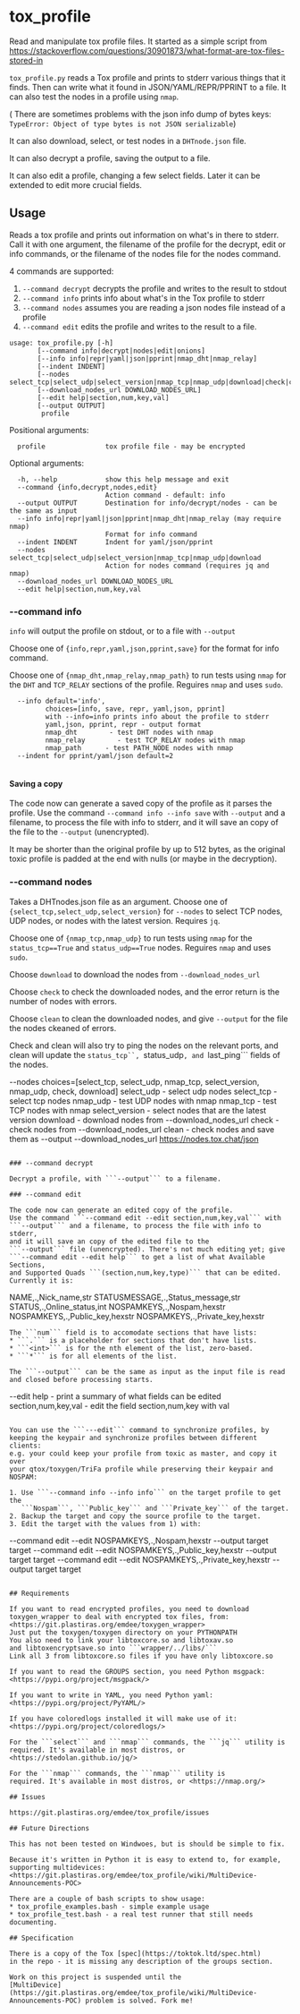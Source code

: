 # tox_profile

Read and manipulate tox profile files. It started as a simple script from
<https://stackoverflow.com/questions/30901873/what-format-are-tox-files-stored-in>

```tox_profile.py``` reads a Tox profile and prints to stderr various
things that it finds.  Then can write what it found in JSON/YAML/REPR/PPRINT
to a file. It can also test the nodes in a profile using ```nmap```.

( There are sometimes problems with the json info dump of bytes keys:
```TypeError: Object of type bytes is not JSON serializable```)

It can also download, select, or test nodes in a ```DHTnode.json``` file.

It can also decrypt a profile, saving the output to a file.

It can also edit a profile, changing a few select fields.
Later it can be extended to edit more crucial fields.

## Usage

Reads a tox profile and prints out information on what's in there to stderr.
Call it with one argument, the filename of the profile for the decrypt, edit
or info commands, or the filename of the nodes file for the nodes command.

4 commands are supported:
1. ```--command decrypt``` decrypts the profile and writes to the result
to stdout
2. ```--command info``` prints info about what's in the Tox profile to stderr
3. ```--command nodes``` assumes you are reading a json nodes file instead of
  a profile
4. ```--command edit``` edits the profile and writes to the result
to a file.

```
usage: tox_profile.py [-h]
       [--command info|decrypt|nodes|edit|onions]
       [--info info|repr|yaml|json|pprint|nmap_dht|nmap_relay]
       [--indent INDENT]
       [--nodes select_tcp|select_udp|select_version|nmap_tcp|nmap_udp|download|check|clean]
       [--download_nodes_url DOWNLOAD_NODES_URL]
       [--edit help|section,num,key,val]
       [--output OUTPUT]
        profile		       
```
Positional arguments:
```
  profile               tox profile file - may be encrypted
```
Optional arguments:
```
  -h, --help            show this help message and exit
  --command {info,decrypt,nodes,edit}
                        Action command - default: info
  --output OUTPUT       Destination for info/decrypt/nodes - can be the same as input
  --info info|repr|yaml|json|pprint|nmap_dht|nmap_relay (may require nmap)
                        Format for info command
  --indent INDENT       Indent for yaml/json/pprint
  --nodes select_tcp|select_udp|select_version|nmap_tcp|nmap_udp|download
                        Action for nodes command (requires jq and nmap)
  --download_nodes_url DOWNLOAD_NODES_URL
  --edit help|section,num,key,val
```

### --command info

```info``` will output the profile on stdout, or to a file with ```--output```

Choose one of ```{info,repr,yaml,json,pprint,save}```
for the format for info command.

Choose one of ```{nmap_dht,nmap_relay,nmap_path}```
to run tests using ```nmap``` for the ```DHT``` and ```TCP_RELAY```
sections of the profile. Reguires ```nmap``` and uses ```sudo```.

```
  --info default='info',
         choices=[info, save, repr, yaml,json, pprint]
         with --info=info prints info about the profile to stderr
         yaml,json, pprint, repr - output format
         nmap_dht        - test DHT nodes with nmap
         nmap_relay        - test TCP_RELAY nodes with nmap
         nmap_path      - test PATH_NODE nodes with nmap
  --indent for pprint/yaml/json default=2


```

#### Saving a copy

The code now can generate a saved copy of the profile as it parses the profile.
Use the command ```--command info --info save``` with ```--output```
and a filename, to process the file with info to stderr, and it will
save an copy of the file to the  ```--output``` (unencrypted).

It may be shorter than the original profile by up to 512 bytes, as the
original toxic profile is padded at the end with nulls (or maybe in the
decryption). 

### --command nodes


Takes a DHTnodes.json file as an argument.
Choose one of ```{select_tcp,select_udp,select_version}```
for ```--nodes``` to select TCP nodes, UDP nodes,
or nodes with the latest version. Requires ```jq```.

Choose one of ```{nmap_tcp,nmap_udp}``` to run tests using ```nmap```
for the ```status_tcp==True``` and ```status_udp==True``` nodes.
Reguires ```nmap``` and uses ```sudo```.

Choose ```download``` to download the nodes from ```--download_nodes_url```

Choose ```check``` to check the  downloaded nodes, and the error return
is the number of nodes with errors. 

Choose ```clean``` to clean the  downloaded nodes, and give
```--output``` for the file the  nodes ckeaned of  errors.

Check and clean will also try to ping the nodes on the relevant ports,
and clean will update the ```status_tcp``, ```status_udp```, and
```last_ping``` fields of the nodes.

  --nodes
       choices=[select_tcp, select_udp, nmap_tcp, select_version, nmap_udp, check, download]
       select_udp      - select udp nodes
       select_tcp      - select tcp nodes
       nmap_udp        - test UDP nodes with nmap
       nmap_tcp        - test TCP nodes with nmap
       select_version  - select nodes that are the latest version
       download        - download nodes from --download_nodes_url
       check           - check nodes from --download_nodes_url
       clean           - check nodes and save them as --output
  --download_nodes_url https://nodes.tox.chat/json
```

### --command decrypt

Decrypt a profile, with ```--output``` to a filename.

### --command edit

The code now can generate an edited copy of the profile.
Use the command ```--command edit --edit section,num,key,val``` with
```--output``` and a filename, to process the file with info to stderr,
and it will save an copy of the edited file to the
```--output``` file (unencrypted). There's not much editing yet; give
```--command edit --edit help``` to get a list of what Available Sections,
and Supported Quads ```(section,num,key,type)``` that can be edited.
Currently it is:
```
NAME,.,Nick_name,str
STATUSMESSAGE,.,Status_message,str
STATUS,.,Online_status,int
NOSPAMKEYS,.,Nospam,hexstr
NOSPAMKEYS,.,Public_key,hexstr
NOSPAMKEYS,.,Private_key,hexstr
```
The ```num``` field is to accomodate sections that have lists:
* ```.``` is a placeholder for sections that don't have lists.
* ```<int>``` is for the nth element of the list, zero-based.
* ```*``` is for all elements of the list.

The ```--output``` can be the same as input as the input file is read
and closed before processing starts.

```
  --edit
       help               - print a summary of what fields can be edited
      section,num,key,val - edit the field section,num,key with val
```

You can use the ```---edit``` command to synchronize profiles, by
keeping the keypair and synchronize profiles between different clients:
e.g. your could keep your profile from toxic as master, and copy it over
your qtox/toxygen/TriFa profile while preserving their keypair and NOSPAM:

1. Use ```--command info --info info``` on the target profile to get the
   ```Nospam```, ```Public_key``` and ```Private_key``` of the target.
2. Backup the target and copy the source profile to the target.
3. Edit the target with the values from 1) with:
```
--command edit --edit NOSPAMKEYS,.,Nospam,hexstr --output target target
--command edit --edit NOSPAMKEYS,.,Public_key,hexstr --output target target
--command edit --edit NOSPAMKEYS,.,Private_key,hexstr --output target target
```

## Requirements

If you want to read encrypted profiles, you need to download
toxygen_wrapper to deal with encrypted tox files, from:
<https://git.plastiras.org/emdee/toxygen_wrapper>
Just put the toxygen/toxygen directory on your PYTHONPATH
You also need to link your libtoxcore.so and libtoxav.so
and libtoxencryptsave.so into ```wrapper/../libs/```
Link all 3 from libtoxcore.so files if you have only libtoxcore.so

If you want to read the GROUPS section, you need Python msgpack:
<https://pypi.org/project/msgpack/>

If you want to write in YAML, you need Python yaml:
<https://pypi.org/project/PyYAML/>

If you have coloredlogs installed it will make use of it: 
<https://pypi.org/project/coloredlogs/>

For the ```select``` and ```nmap``` commands, the ```jq``` utility is
required. It's available in most distros, or <https://stedolan.github.io/jq/>

For the ```nmap``` commands, the ```nmap``` utility is
required. It's available in most distros, or <https://nmap.org/>

## Issues

https://git.plastiras.org/emdee/tox_profile/issues

## Future Directions

This has not been tested on Windwoes, but is should be simple to fix.

Because it's written in Python it is easy to extend to, for example,
supporting multidevices:
<https://git.plastiras.org/emdee/tox_profile/wiki/MultiDevice-Announcements-POC>

There are a couple of bash scripts to show usage:
* tox_profile_examples.bash - simple example usage
* tox_profile_test.bash - a real test runner that still needs documenting.

## Specification

There is a copy of the Tox [spec](https://toktok.ltd/spec.html)
in the repo - it is missing any description of the groups section.

Work on this project is suspended until the
[MultiDevice](https://git.plastiras.org/emdee/tox_profile/wiki/MultiDevice-Announcements-POC) problem is solved. Fork me!
